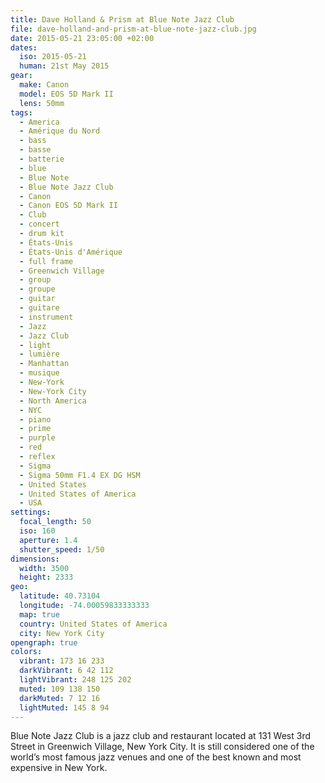 ```yaml
---
title: Dave Holland & Prism at Blue Note Jazz Club
file: dave-holland-and-prism-at-blue-note-jazz-club.jpg
date: 2015-05-21 23:05:00 +02:00
dates:
  iso: 2015-05-21
  human: 21st May 2015
gear:
  make: Canon
  model: EOS 5D Mark II
  lens: 50mm
tags:
  - America
  - Amérique du Nord
  - bass
  - basse
  - batterie
  - blue
  - Blue Note
  - Blue Note Jazz Club
  - Canon
  - Canon EOS 5D Mark II
  - Club
  - concert
  - drum kit
  - États-Unis
  - États-Unis d'Amérique
  - full frame
  - Greenwich Village
  - group
  - groupe
  - guitar
  - guitare
  - instrument
  - Jazz
  - Jazz Club
  - light
  - lumière
  - Manhattan
  - musique
  - New-York
  - New-York City
  - North America
  - NYC
  - piano
  - prime
  - purple
  - red
  - reflex
  - Sigma
  - Sigma 50mm F1.4 EX DG HSM
  - United States
  - United States of America
  - USA
settings:
  focal_length: 50
  iso: 160
  aperture: 1.4
  shutter_speed: 1/50
dimensions:
  width: 3500
  height: 2333
geo:
  latitude: 40.73104
  longitude: -74.00059833333333
  map: true
  country: United States of America
  city: New York City
opengraph: true
colors:
  vibrant: 173 16 233
  darkVibrant: 6 42 112
  lightVibrant: 248 125 202
  muted: 109 138 150
  darkMuted: 7 12 16
  lightMuted: 145 8 94
---
```


Blue Note Jazz Club is a jazz club and restaurant located at 131 West 3rd Street in Greenwich Village, New York City. It is still considered one of the world’s most famous jazz venues and one of the best known and most expensive in New York.

